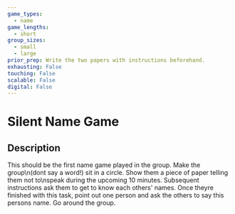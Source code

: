 ```yaml
---
game_types:
  - name
game_lengths:
  - short
group_sizes:
  - small
  - large
prior_prep: Write the two papers with instructions beforehand.
exhausting: False
touching: False
scalable: False
digital: False
---
```

# Silent Name Game

## Description
This should be the first name game played in the group. Make the group\n(dont say a word!) sit in a circle. Show them a piece of paper telling them not to\nspeak during the upcoming 10 minutes. Subsequent instructions ask them to get to know each others' names. Once theyre finished with this task, point out one person and ask the others to say this persons name. Go around the group.
